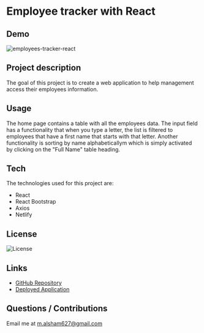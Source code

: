 # Employee tracker with React

## Demo
![employees-tracker-react](https://user-images.githubusercontent.com/73148818/104833521-8105ba00-5856-11eb-9402-af8324cc9df2.gif)

## Project description
The goal of this project is to create a web application to help management access their employees information. 

## Usage
The home page contains a table with all the employees data. The input field has a functionality that when you type a letter, the list is filtered to employees that have a first name that starts with that letter. Another functionality is sorting by name alphabeticallym which is simply activated by clicking on the "Full Name" table heading.

## Tech
The technologies used for this project are:
- React
- React Bootstrap
- Axios
- Netlify

## License 
 ![License](https://img.shields.io/static/v1?label=License&message=MIT&color=9cf)

## Links
- [GitHub Repository](https://github.com/Malsham3/employees-tracker-react)
- [Deployed Application](https://trackemployeeswithreact.netlify.app)

## Questions / Contributions
Email me at m.alsham627@gmail.com

